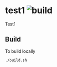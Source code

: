 # test1 ![build](https://travis-ci.org/arthurcrawford/test1.svg?branch=master)
Test1

## Build
To build locally

    ./build.sh
